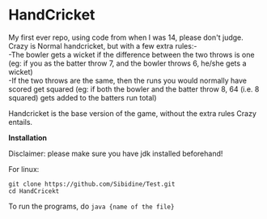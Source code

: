 # HandCricket
My first ever repo, using code from when I was 14, please don't judge.  
Crazy is Normal handcricket, but with a few extra rules:-  
-The bowler gets a wicket if the difference between the two throws is one (eg: if you as the batter throw 7, and the bowler throws 6, he/she gets a wicket)  
-If the two throws are the same, then the runs you would normally have scored get squared (eg: if both the bowler and the batter throw 8, 64 (i.e. 8 squared) gets added to the batters run total)  

Handcricket is the base version of the game, without the extra rules Crazy entails.


**Installation**

Disclaimer: please make sure you have jdk installed beforehand!

For linux:
```
git clone https://github.com/Sibidine/Test.git
cd HandCricekt
```

To run the programs, do `java {name of the file}`
